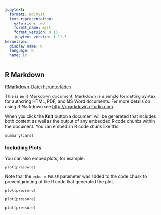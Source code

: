 ```yaml
---
jupytext:
  formats: md:myst
  text_representation:
    extension: .md
    format_name: myst
    format_version: 0.13
    jupytext_version: 1.11.5
kernelspec:
  display_name: R
  language: R
  name: ir
---
```



## R Markdown

<a href=https://raw.githubusercontent.com/Methods-Berlin/RTraining/main/Aufgaben_rmd/test_1.Rmd download=test_1.Rmd>RMarkdown-Datei herunterladen</a>


This is an R Markdown document. Markdown is a simple formatting syntax for authoring HTML, PDF, and MS Word documents. For more details on using R Markdown see <http://rmarkdown.rstudio.com>.

When you click the **Knit** button a document will be generated that includes both content as well as the output of any embedded R code chunks within the document. You can embed an R code chunk like this:

```{code-cell} r
summary(cars)
```

### Including Plots

You can also embed plots, for example:

```{code-cell} r
plot(pressure)
```

Note that the `echo = FALSE` parameter was added to the code chunk to prevent printing of the R code that generated the plot.


```{code-cell} r
plot(pressure)
```

```{code-cell} r
plot(pressure)
```

```{code-cell} r
plot(pressure)
```
